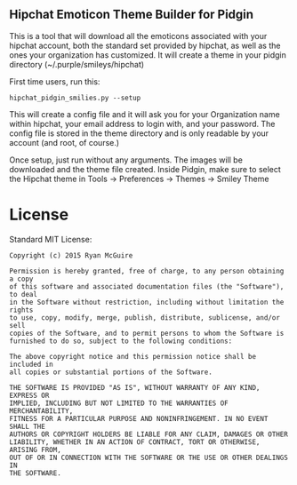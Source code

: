 Hipchat Emoticon Theme Builder for Pidgin
-----------------------------------------

This is a tool that will download all the emoticons associated with
your hipchat account, both the standard set provided by hipchat, as
well as the ones your organization has customized. It will create a
theme in your pidgin directory (~/.purple/smileys/hipchat)

First time users, run this:

    hipchat_pidgin_smilies.py --setup

This will create a config file and it will ask you for your
Organization name within hipchat, your email address to login with,
and your password. The config file is stored in the theme directory
and is only readable by your account (and root, of course.)

Once setup, just run without any arguments. The images will be
downloaded and the theme file created. Inside Pidgin, make sure to
select the Hipchat theme in Tools -> Preferences -> Themes -> Smiley Theme

License
=======

Standard MIT License:

    Copyright (c) 2015 Ryan McGuire

    Permission is hereby granted, free of charge, to any person obtaining a copy
    of this software and associated documentation files (the "Software"), to deal
    in the Software without restriction, including without limitation the rights
    to use, copy, modify, merge, publish, distribute, sublicense, and/or sell
    copies of the Software, and to permit persons to whom the Software is
    furnished to do so, subject to the following conditions:

    The above copyright notice and this permission notice shall be included in
    all copies or substantial portions of the Software.

    THE SOFTWARE IS PROVIDED "AS IS", WITHOUT WARRANTY OF ANY KIND, EXPRESS OR
    IMPLIED, INCLUDING BUT NOT LIMITED TO THE WARRANTIES OF MERCHANTABILITY,
    FITNESS FOR A PARTICULAR PURPOSE AND NONINFRINGEMENT. IN NO EVENT SHALL THE
    AUTHORS OR COPYRIGHT HOLDERS BE LIABLE FOR ANY CLAIM, DAMAGES OR OTHER
    LIABILITY, WHETHER IN AN ACTION OF CONTRACT, TORT OR OTHERWISE, ARISING FROM,
    OUT OF OR IN CONNECTION WITH THE SOFTWARE OR THE USE OR OTHER DEALINGS IN
    THE SOFTWARE.
